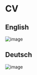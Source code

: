 # CV
## English
![image](https://github.com/rabarbra/cv/releases/download/v0.1.4/cv_en.png)
## Deutsch
![image](https://github.com/rabarbra/cv/releases/download/v0.1.4/cv_de.png)

